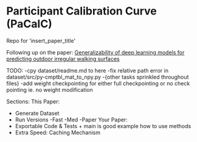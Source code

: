 # Participant Calibration Curve (PaCalC)

Repo for 'insert_paper_title'

Following up on the paper: 
[Generalizability of deep learning models for predicting outdoor irregular walking surfaces](https://doi.org/10.1016/j.jbiomech.2022.111159)

TODO:
-cpy dataset/readme.md to here
-fix relative path error in dataset/src/py-cmptbl_mat_to_npy.py
-{other tasks sprinkled throughout files}
-add weight checkpointing for either full checkpointing or no check pointing ie. no weight modification

Sections:
This Paper:
- Generate Dataset
- Run Versions
	-Fast
	-Med
	-Paper
Your Paper:
- Exportable Code & Tests + main is good example how to use methods
- Extra Speed: Caching Mechanism